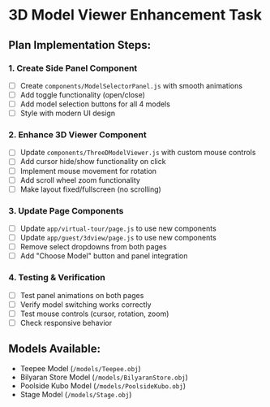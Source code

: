 # 3D Model Viewer Enhancement Task

## Plan Implementation Steps:

### 1. Create Side Panel Component
- [ ] Create `components/ModelSelectorPanel.js` with smooth animations
- [ ] Add toggle functionality (open/close)
- [ ] Add model selection buttons for all 4 models
- [ ] Style with modern UI design

### 2. Enhance 3D Viewer Component
- [ ] Update `components/ThreeDModelViewer.js` with custom mouse controls
- [ ] Add cursor hide/show functionality on click
- [ ] Implement mouse movement for rotation
- [ ] Add scroll wheel zoom functionality
- [ ] Make layout fixed/fullscreen (no scrolling)

### 3. Update Page Components
- [ ] Update `app/virtual-tour/page.js` to use new components
- [ ] Update `app/guest/3dview/page.js` to use new components
- [ ] Remove select dropdowns from both pages
- [ ] Add "Choose Model" button and panel integration

### 4. Testing & Verification
- [ ] Test panel animations on both pages
- [ ] Verify model switching works correctly
- [ ] Test mouse controls (cursor, rotation, zoom)
- [ ] Check responsive behavior

## Models Available:
- Teepee Model (`/models/Teepee.obj`)
- Bilyaran Store Model (`/models/BilyaranStore.obj`)
- Poolside Kubo Model (`/models/PoolsideKubo.obj`)
- Stage Model (`/models/Stage.obj`)

